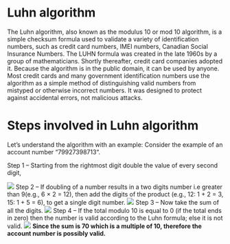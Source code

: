 
# Luhn algorithm

The Luhn algorithm, also known as the modulus 10 or mod 10 algorithm, is a simple checksum formula used to validate a variety of identification numbers, such as credit card numbers, IMEI numbers, Canadian Social Insurance Numbers. The LUHN formula was created in the late 1960s by a group of mathematicians. Shortly thereafter, credit card companies adopted it. Because the algorithm is in the public domain, it can be used by anyone. Most credit cards and many government identification numbers use the algorithm as a simple method of distinguishing valid numbers from mistyped or otherwise incorrect numbers. It was designed to protect against accidental errors, not malicious attacks.

# Steps involved in Luhn algorithm

Let’s understand the algorithm with an example:
Consider the example of an account number “79927398713“.

Step 1 – Starting from the rightmost digit double the value of every second digit,

<img src="https://media.geeksforgeeks.org/wp-content/uploads/gfgedit-300x60.png">
Step 2 – If doubling of a number results in a two digits number i.e greater than 9(e.g., 6 × 2 = 12), then add the digits of the product (e.g., 12: 1 + 2 = 3, 15: 1 + 5 = 6), to get a single digit number.

<img src="https://media.geeksforgeeks.org/wp-content/uploads/gfg3-3-300x81.png">
Step 3 – Now take the sum of all the digits.

<img src="https://media.geeksforgeeks.org/wp-content/uploads/gfg1-1-300x81.png">
Step 4 – If the total modulo 10 is equal to 0 (if the total ends in zero) then the number is valid according to the Luhn formula; else it is not valid.

<img src="https://media.geeksforgeeks.org/wp-content/uploads/gfg2-2-300x101.png">
<b>Since the sum is 70 which is a multiple of 10, therefore the account number is possibly valid.</b>
